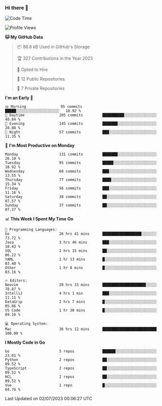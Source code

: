 ### Hi there 👋
<!--![visitors](https://visitor-badge.glitch.me/badge?page_id=d0zingcat)-->
<!--
**d0zingcat/d0zingcat** is a ✨ _special_ ✨ repository because its `README.md` (this file) appears on your GitHub profile.

Here are some ideas to get you started:

- 🔭 I’m currently working on ...
- 🌱 I’m currently learning ...
- 👯 I’m looking to collaborate on ...
- 🤔 I’m looking for help with ...
- 💬 Ask me about ...
- 📫 How to reach me: ...
- 😄 Pronouns: ...
- ⚡ Fun fact: ...
-->
<!--START_SECTION:waka-->
![Code Time](http://img.shields.io/badge/Code%20Time-2%2C804%20hrs%2047%20mins-blue)

![Profile Views](http://img.shields.io/badge/Profile%20Views-0-blue)

**🐱 My GitHub Data** 

> 📦 86.8 kB Used in GitHub's Storage 
 > 
> 🏆 327 Contributions in the Year 2023
 > 
> 💼 Opted to Hire
 > 
> 📜 12 Public Repositories 
 > 
> 🔑 7 Private Repositories 
 > 
**I'm an Early 🐤** 

```text
🌞 Morning                95 commits          █████░░░░░░░░░░░░░░░░░░░░   18.92 % 
🌆 Daytime                205 commits         ██████████░░░░░░░░░░░░░░░   40.84 % 
🌃 Evening                145 commits         ███████░░░░░░░░░░░░░░░░░░   28.88 % 
🌙 Night                  57 commits          ███░░░░░░░░░░░░░░░░░░░░░░   11.35 % 
```
📅 **I'm Most Productive on Monday** 

```text
Monday                   131 commits         ███████░░░░░░░░░░░░░░░░░░   26.10 % 
Tuesday                  95 commits          █████░░░░░░░░░░░░░░░░░░░░   18.92 % 
Wednesday                68 commits          ███░░░░░░░░░░░░░░░░░░░░░░   13.55 % 
Thursday                 77 commits          ████░░░░░░░░░░░░░░░░░░░░░   15.34 % 
Friday                   56 commits          ███░░░░░░░░░░░░░░░░░░░░░░   11.16 % 
Saturday                 38 commits          ██░░░░░░░░░░░░░░░░░░░░░░░   07.57 % 
Sunday                   37 commits          ██░░░░░░░░░░░░░░░░░░░░░░░   07.37 % 
```


📊 **This Week I Spent My Time On** 

```text
💬 Programming Languages: 
Go                       26 hrs 41 mins      ██████████████████░░░░░░░   73.72 % 
Java                     3 hrs 46 mins       ███░░░░░░░░░░░░░░░░░░░░░░   10.43 % 
SQL                      2 hrs 15 mins       ██░░░░░░░░░░░░░░░░░░░░░░░   06.22 % 
YAML                     1 hr 13 mins        █░░░░░░░░░░░░░░░░░░░░░░░░   03.40 % 
Other                    1 hr 8 mins         █░░░░░░░░░░░░░░░░░░░░░░░░   03.16 % 

🔥 Editors: 
Neovim                   28 hrs 33 mins      ████████████████████░░░░░   78.87 % 
IntelliJ                 4 hrs 1 min         ███░░░░░░░░░░░░░░░░░░░░░░   11.11 % 
DataGrip                 2 hrs 7 mins        █░░░░░░░░░░░░░░░░░░░░░░░░   05.86 % 
VS Code                  1 hr 30 mins        █░░░░░░░░░░░░░░░░░░░░░░░░   04.16 % 

💻 Operating System: 
Mac                      36 hrs 12 mins      █████████████████████████   100.00 % 
```

**I Mostly Code in Go** 

```text
Go                       5 repos             ██████░░░░░░░░░░░░░░░░░░░   23.81 % 
Python                   2 repos             ██░░░░░░░░░░░░░░░░░░░░░░░   09.52 % 
TypeScript               2 repos             ██░░░░░░░░░░░░░░░░░░░░░░░   09.52 % 
HCL                      2 repos             ██░░░░░░░░░░░░░░░░░░░░░░░   09.52 % 
Vue                      1 repo              █░░░░░░░░░░░░░░░░░░░░░░░░   04.76 % 
```




 Last Updated on 02/07/2023 00:06:27 UTC
<!--END_SECTION:waka-->

